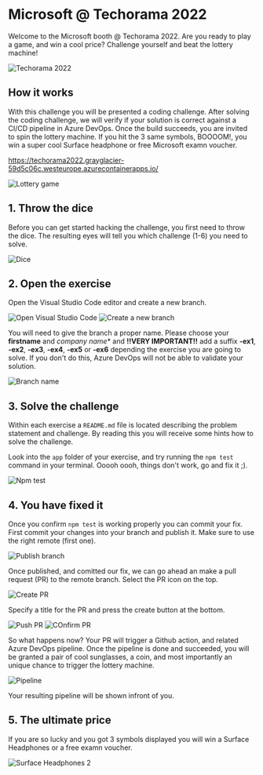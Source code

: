 # Microsoft @ Techorama 2022

Welcome to the Microsoft booth @ Techorama 2022. Are you ready to play a game, and win a cool price? Challenge yourself and beat the lottery machine!

![Techorama 2022](./images/techorama.jpg)

## How it works

With this challenge you will be presented a coding challenge. After solving the coding challenge, we will verify if your solution is correct against a CI/CD pipeline in Azure DevOps. Once the build succeeds, you are invited to spin the lottery machine. If you hit the 3 same symbols, BOOOOM!, you win a super cool Surface headphone or free Microsoft examn voucher.

https://techorama2022.grayglacier-59d5c06c.westeurope.azurecontainerapps.io/

![Lottery game](./images/lottery.png)

## 1. Throw the dice

Before you can get started hacking the challenge, you first need to throw the dice. The resulting eyes will tell you which challenge (1-6) you need to solve.

![Dice](./images/dice.gif)

## 2. Open the exercise

Open the Visual Studio Code editor and create a new branch.

![Open Visual Studio Code](./images/1-open.png)
![Create a new branch](./images/2-createbranch.png)

You will need to give the branch a proper name. Please choose your **firstname** and *company name** and **!!VERY IMPORTANT!!** add a suffix **-ex1**, **-ex2**, **-ex3**, **-ex4**, **-ex5** or **-ex6** depending the exercise you are going to solve. If you don't do this, Azure DevOps will not be able to validate your solution.

![Branch name](./images/3-branchname.png)

## 3. Solve the challenge

Within each exercise a `README.md` file is located describing the problem statement and challenge. By reading this you will receive some hints how to solve the challenge.

Look into the `app` folder of your exercise, and try running the `npm test` command in your terminal. Ooooh oooh, things don't work, go and fix it ;).

![Npm test](./images/npm-test.png)

## 4. You have fixed it

Once you confirm `npm test` is working properly you can commit your fix. First commit your changes into your branch and publish it. Make sure to use the right remote (first one).

![Publish branch](./images/4-publish.png)

Once published, and comitted our fix, we can go ahead an make a pull request (PR) to the remote branch. Select the PR icon on the top.

![Create PR](./images/5-createpr.png)

Specify a title for the PR and press the create button at the bottom.

![Push PR](./images/6-pushpr.png)
![COnfirm PR](./images/7-confirmpr.png)

 So what happens now? Your PR will trigger a Github action, and related Azure DevOps pipeline. Once the pipeline is done and succeeded, you will be granted a pair of cool sunglasses, a coin, and most importantly an unique chance to trigger the lottery machine.

![Pipeline](./images/pipeline.png)

Your resulting pipeline will be shown infront of you.

## 5. The ultimate price

If you are so lucky and you got 3 symbols displayed you will win a Surface Headphones or a free examn voucher.

![Surface Headphones 2](./images/surface-headphones.png)

